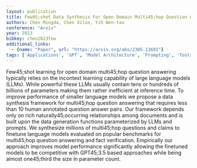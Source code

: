 ```yaml
---
layout: publication
title: Few45;shot Data Synthesis For Open Domain Multi45;hop Question Answering
authors: Chen Mingda, Chen Xilun, Yih Wen-tau
conference: "Arxiv"
year: 2023
bibkey: chen2023few
additional_links:
  - {name: "Paper", url: "https://arxiv.org/abs/2305.13691"}
tags: ['Applications', 'GPT', 'Model Architecture', 'Prompting', 'Tools']
---
```

Few45;shot learning for open domain multi45;hop question answering typically relies on the incontext learning capability of large language models (LLMs). While powerful these LLMs usually contain tens or hundreds of billions of parameters making them rather inefficient at inference time. To improve performance of smaller language models we propose a data synthesis framework for multi45;hop question answering that requires less than 10 human annotated question answer pairs. Our framework depends only on rich naturally45;occurring relationships among documents and is built upon the data generation functions parameterized by LLMs and prompts. We synthesize millions of multi45;hop questions and claims to finetune language models evaluated on popular benchmarks for multi45;hop question answering and fact verification. Empirically our approach improves model performance significantly allowing the finetuned models to be competitive with GPT45;3.5 based approaches while being almost one45;third the size in parameter count.
